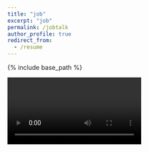 ```yaml
---
title: "job"
excerpt: "job"
permalink: /jobtalk
author_profile: true
redirect_from:
  - /resume
---
```

{% include base_path %}

<video controls >

    <source src="/files/jobtalk.mp4"
            type="video/mp4">
</video>
